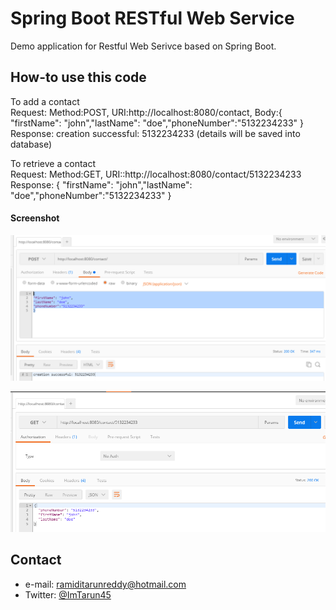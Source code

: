 Spring Boot RESTful Web Service  
==============================
Demo application for Restful Web Serivce based on Spring Boot.

## How-to use this code

To add a contact <br /> 
Request: Method:POST, URI:http://localhost:8080/contact, Body:{ "firstName": "john","lastName": "doe","phoneNumber":"5132234233" }<br /> 
Response: creation successful: 5132234233 (details will be saved into database)<br /> 

To retrieve a contact <br /> 
Request: Method:GET, URI::http://localhost:8080/contact/5132234233 <br /> 
Response: { "firstName": "john","lastName": "doe","phoneNumber":"5132234233" } <br /> 

#### Screenshot
![Screenshot software](https://github.com/ramidi45/Spring-Boot-Rest-WebService-MySql/blob/master/post.PNG "rest webservice post")

![Screenshot software](https://github.com/ramidi45/Spring-Boot-Rest-WebService-MySql/blob/master/get.PNG "rest webservice get")


## Contact
* e-mail: ramiditarunreddy@hotmail.com
* Twitter: [@ImTarun45](https://twitter.com/ImTarun45 "ImTarun45 on twitter")


